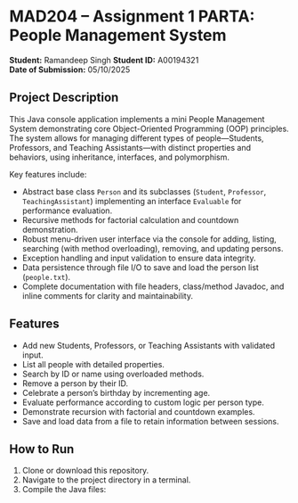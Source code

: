 # MAD204 – Assignment 1 PARTA: People Management System  
**Student:** Ramandeep Singh 
**Student ID:** A00194321  
**Date of Submission:** 05/10/2025 

## Project Description  
This Java console application implements a mini People Management System demonstrating core Object-Oriented Programming (OOP) principles. The system allows for managing different types of people—Students, Professors, and Teaching Assistants—with distinct properties and behaviors, using inheritance, interfaces, and polymorphism.

Key features include:  
- Abstract base class `Person` and its subclasses (`Student`, `Professor`, `TeachingAssistant`) implementing an interface `Evaluable` for performance evaluation.  
- Recursive methods for factorial calculation and countdown demonstration.  
- Robust menu-driven user interface via the console for adding, listing, searching (with method overloading), removing, and updating persons.  
- Exception handling and input validation to ensure data integrity.  
- Data persistence through file I/O to save and load the person list (`people.txt`).  
- Complete documentation with file headers, class/method Javadoc, and inline comments for clarity and maintainability.

## Features  
- Add new Students, Professors, or Teaching Assistants with validated input.  
- List all people with detailed properties.  
- Search by ID or name using overloaded methods.  
- Remove a person by their ID.  
- Celebrate a person’s birthday by incrementing age.  
- Evaluate performance according to custom logic per person type.  
- Demonstrate recursion with factorial and countdown examples.  
- Save and load data from a file to retain information between sessions.  

## How to Run  
1. Clone or download this repository.  
2. Navigate to the project directory in a terminal.  
3. Compile the Java files:

